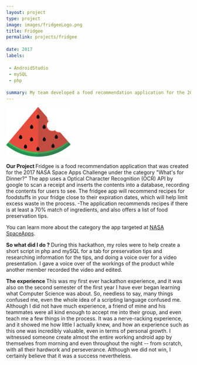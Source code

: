 ```yaml
---
layout: project
type: project
image: images/fridgeeLogo.png
title: Fridgee
permalink: projects/fridgee

date: 2017
labels:
    
 - AndroidStudio
 - mySQL
 - php

summary: My team developed a food recommendation application for the 2017 NASA hackathon Space Apps Challenge.
---
```


<img class="ui centered middle image" width = "35%" src="../images/fridgeeLogo.png">

<b> Our Project </b>
Fridgee is a food recommendation application that was created for the 2017 NASA Space Apps Challenge under the category "What's for Dinner?"
The app uses a Optical Character Recognition (OCR) API by google to scan a receipt and inserts the contents into a database, recording the contents for users to see. The fridgee app will recommend recipes for foodstuffs in your fridge close to their expiration dates, which will help limit excess waste in the process.
-The application recommends recipes if there is at least a 70% match of ingredients, and also offers a list of food preservation tips.

You can learn more about the category the app targeted at [NASA SpaceApps](https://2017.spaceappschallenge.org/challenges/earth-and-us/whats-dinner/details).

<b> So what did I do ? </b>
During this hackathon, my roles were to help create a short script in php and mySQL for a tab for preservation tips and researching information for the tips, and doing a voice over for a video presentation. I gave a voice over of the workings of the product while another member recorded the video and edited.

<b> The experience </b>
This was my first ever hackathon experience, and it was also on the second semester of the first year I have ever began learning what Computer Science was about. So, needless to say, many things confused me, even the whole idea of a scripting language confused me. Although I did not have much experience, a friend of mine and his teammates were all kind enough to accept me into their group, and even teach me a few things in the process. It was a nerve-racking experience, and it showed me how little I actually knew, and how an experience such as this one was incredibly valuable, even in terms of personal growth. I witnessed someone create almost the entire working android app by themselves from morning and even throughout the night -- from scratch, with all their hardwork and perseverance. Although we did not win, I certainly believe that it was a success nevertheless.

